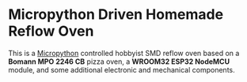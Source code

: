 # Micropython Driven Homemade Reflow Oven

This is a [Micropython](https://github.com/tkurbad/micropython/tree/esp32-reflow)
controlled hobbyist SMD reflow oven based on a **Bomann MPO 2246 CB**
pizza oven, a **WROOM32 ESP32 NodeMCU** module, and some additional
electronic and mechanical components.


